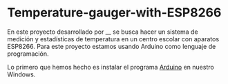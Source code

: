 # Temperature-gauger-with-ESP8266

En este proyecto desarrollado por __ se busca hacer un sistema de medición y estadísticas de temperatura en un centro escolar con aparatos ESP8266.
Para este proyecto estamos usando Arduino como lenguaje de programación.

Lo primero que hemos hecho es instalar el programa [Arduino](https://www.arduino.cc/en/software) en nuestro Windows.
